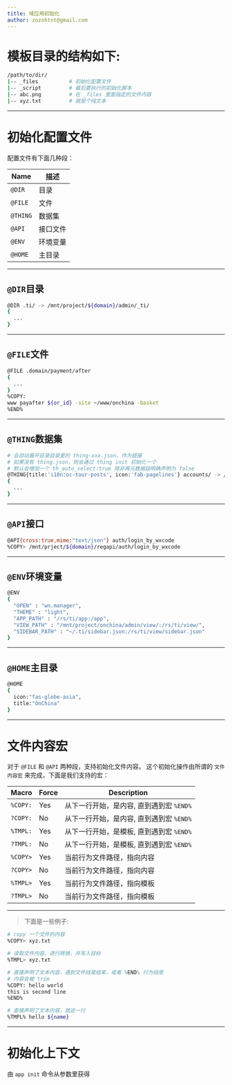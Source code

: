 ```yaml
---
title: 域应用初始化
author: zozohtnt@gmail.com
---
```


# 模板目录的结构如下:

```bash
/path/to/dir/
|-- _files          # 初始化配置文件
|-- _script         # 最后要执行的初始化脚本
|-- abc.png         # 在 _files 里面指定的文件内容
|-- xyz.txt         # 就是个纯文本
```

--------------------------------------
# 初始化配置文件

配置文件有下面几种段：

 Name    | 描述
---------|---------------
`@DIR`   | 目录
`@FILE`  | 文件
`@THING` | 数据集
`@API`   | 接口文件
`@ENV`   | 环境变量
`@HOME`  | 主目录


--------------------------------------
## `@DIR`目录

```bash
@DIR .ti/ -> /mnt/project/${domain}/admin/_ti/
{
  ...
}
```

--------------------------------------
## `@FILE`文件

```bash
@FILE .domain/payment/after
{
  ...
}
%COPY:
www payafter ${or_id} -site ~/www/onchina -basket 
%END%
```

--------------------------------------
## `@THING`数据集

```bash
# 会自动展开目录目录里的 thing-xxx.json，作为链接
# 如果没有 thing.json，则会通过 thing init 初始化一个
# 默认会增加一个 th_auto_select:true 除非再元数据段明确声明为 false
@THING{title:'i18n:oc-tour-posts', icon:'fab-pagelines'} accounts/ -> /mnt/project/${domain}/thing/account/
{
  ...
}
```

--------------------------------------
## `@API`接口

```bash
@API{cross:true,mime:"text/json"} auth/login_by_wxcode
%COPY> /mnt/prject/${domain}/regapi/auth/login_by_wxcode
```

--------------------------------------
## `@ENV`环境变量

```bash
@ENV
{
  "OPEN" : "wn.manager",
  "THEME" : "light",
  "APP_PATH" : "/rs/ti/app:/app",
  "VIEW_PATH" : "/mnt/project/onchina/admin/view/:/rs/ti/view/",
  "SIDEBAR_PATH" : "~/.ti/sidebar.json:/rs/ti/view/sidebar.json"
}
```

--------------------------------------
## `@HOME`主目录

```bash
@HOME
{
  icon:"fas-globe-asia", 
  title:"OnChina"
}
```

--------------------------------------
# 文件内容宏

对于 `@FILE` 和 `@API` 两种段，支持初始化文件内容。
这个初始化操作由所谓的 `文件内容宏` 来完成，下面是我们支持的宏：

Macro    | Force | Description
---------|-------|-------
`%COPY:` | Yes   | 从下一行开始，是内容, 直到遇到宏 `%END%`
`?COPY:` | No    | 从下一行开始，是内容, 直到遇到宏 `%END%`
`%TMPL:` | Yes   | 从下一行开始，是模板, 直到遇到宏 `%END%`
`?TMPL:` | No    | 从下一行开始，是模板, 直到遇到宏 `%END%`
`%COPY>` | Yes   | 当前行为文件路径，指向内容
`?COPY>` | No    | 当前行为文件路径，指向内容
`%TMPL>` | Yes   | 当前行为文件路径，指向模板
`?TMPL>` | No    | 当前行为文件路径，指向模板

---------------
>下面是一些例子:

```bash
# copy 一个文件的内容
%COPY> xyz.txt

# 读取文件内容，进行转换，并写入目标
%TMPL> xyz.txt

# 直接声明了文本内容，遇到文件结尾结束，或者 %END% 行为结尾
# 内容会被 trim
%COPY: hello world
this is second line
%END%

# 直接声明了文本内容，就这一行
%TMPL% hello ${name}
```  

--------------------------------------
# 初始化上下文

由 `app init` 命令从参数里获得